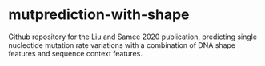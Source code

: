 # mutprediction-with-shape
Github repository for the Liu and Samee 2020 publication, predicting single nucleotide mutation rate variations with a combination of DNA shape features and sequence context features.
